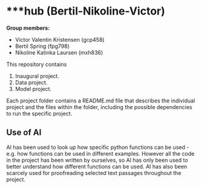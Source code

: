 # ***hub (Bertil-Nikoline-Victor)

**Group members:**
- Victor Valentin Kristensen (gcp458)
- Bertil Spring (fpg798)
- Nikoline Katinka Laursen (mxh836)

This repository contains  
1. Inaugural project. 
2. Data project.
3. Model project.

Each project folder contains a README.md file that describes the individual project and the files within the folder, including the possible dependencies to run the specific project.

## Use of AI
AI has been used to look up how specific python functions can be used - e.g. how functions can be used in different examples. However all the code in the project has been written by ourselves, so AI has only been used to better understand how different functions can be used. AI has also been scarcely used for proofreading selected text passages throughout the project.
